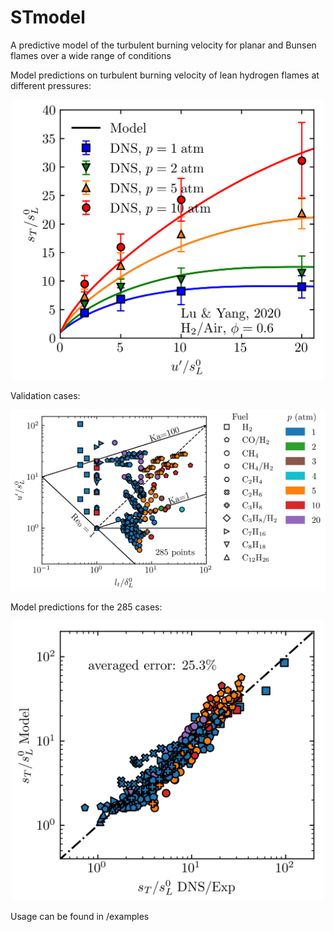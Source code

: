 # STmodel
A predictive model of the turbulent burning velocity for planar and Bunsen flames over a wide range of conditions

Model predictions on turbulent burning velocity of lean hydrogen flames at different pressures:
<p align="center">
<img src="./data/fig/fig_model_st_Lu2020.png" width="500">
</p>

Validation cases:
<p align="center">
<img src="./data/fig/fig_diagram.png" width="800">
</p>

Model predictions for the 285 cases:
<p align="center">
<img src="./data/fig/fig_st_predictions.png" width="500">
</p>

Usage can be found in /examples
